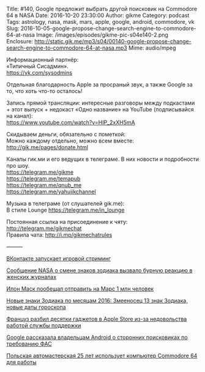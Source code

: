 Title: #140, Google предложит выбрать другой поисковик на Commodore 64 в NASA
Date: 2016-10-20 23:30:00
Author: gikme
Category: podcast
Tags: astrology, nasa, mask, mars, apple, google, android, commodore, vk
Slug: 2016-10-05-google-propose-change-search-engine-to-commodore-64-at-nasa
Image: /images/episodes/gikme-pic-s04e140-2.png  
Enclosure: http://static.gik.me/mp3/s04/00140-google-propose-change-search-engine-to-commodore-64-at-nasa.mp3
Mime: audio/mpeg


Информационный партнёр:  
«Типичный Сисадмин».  
<https://vk.com/sysodmins>

Отдельная благодарность Apple за просраный звук, а также Google за то, что хоть что-то осталось!

Запись прямой трансляции: интересные разговоры между подкастами + этот выпуск + недокаст «Одно название» на YouTube (подписывайся на канал):  
<https://www.youtube.com/watch?v=HIP_2xXH5mA>

Скидываем деньги, обязательно с пометкой:  
Можно каждому отдельно, можно всем вместе:  
<http://gik.me/pages/donate.html>

Каналы гик.ми и его ведущих в телеграме. В них новости и подробности про шоу.  
<https://telegram.me/gikme>  
<https://telegram.me/temapub>  
<https://telegram.me/qnub_me>  
<https://telegram.me/yahujikchannel>

Музыка в телеграме (от слушателей gik.me):  
В стиле Lounge <https://telegram.me/in_lounge>

Постоянная ссылка на присоединение к чяту: <http://telegram.me/gikmechat>  
Правила чата: <http://j.mp/gikmechatrules>

———

[ВКонтакте запускает игровой стриминг](http://apptractor.ru/info/news/vkontakte-zapuskaet-igrovoy-striming.html)

[Сообщение NASA о смене знаков зодиака вызвало бурную реакцию в женских журналах](http://mel.fm/2016/09/20/nasatroll)

[Илон Маск пообещал отправить на Марс 1 млн человек](http://www.rbc.ru/society/27/09/2016/57eacba99a7947377da58f92)

[Новые знаки Зодиака по месяцам 2016: Змееносец 13 знак Зодиака, новые даты гороскопа](http://chto-proishodit.ru/articles/2016/09/23/123100055231)

[Француз разбил десятки гаджетов в Apple Store из-за недовольства работой службы поддержки](https://tjournal.ru/35069-francuz-razbil-desyatki-gadzhetov-v-apple-store-iz-za-nedovolstva-rabotoi-sluzhbi-podderzhki)

[Google рассказала владельцам Android о сторонних поисковиках по требованию ФАС](https://vc.ru/n/google-fas-ok)

[Польская автомастерская 25 лет использует компьютер Commodore 64 для работы](https://tjournal.ru/34969-polskaya-avtomasterskaya-25-let-ispolzuet-komputer-commodore-64-dlya-raboti)
